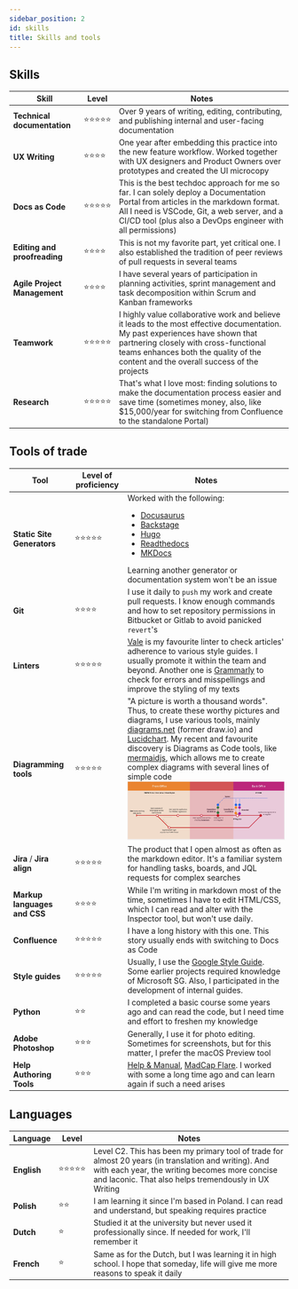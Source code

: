 ```yaml
---
sidebar_position: 2
id: skills
title: Skills and tools
---
```


## Skills

Skill|Level|Notes
---|---|---
**Technical documentation**|⭐⭐⭐⭐⭐|Over 9 years of writing, editing, contributing, and publishing internal and user-facing documentation
**UX Writing**|⭐⭐⭐⭐|One year after embedding this practice into the new feature workflow. Worked together with UX designers and Product Owners over prototypes and created the UI microcopy
**Docs as Code**|⭐⭐⭐⭐⭐|This is the best techdoc approach for me so far. I can solely deploy a Documentation Portal from articles in the markdown format. All I need is VSCode, Git, a web server, and a CI/CD tool (plus also a DevOps engineer with all permissions)
**Editing and proofreading**|⭐⭐⭐⭐| This is not my favorite part, yet critical one. I also established the tradition of peer reviews of pull requests in several teams
**Agile Project Management**|⭐⭐⭐⭐|I have several years of participation in planning activities, sprint management and task decomposition within Scrum and Kanban frameworks
**Teamwork**|⭐⭐⭐⭐⭐|I highly value collaborative work and believe it leads to the most effective documentation. My past experiences have shown that partnering closely with cross-functional teams enhances both the quality of the content and the overall success of the projects
**Research**|⭐⭐⭐⭐⭐|That's what I love most: finding solutions to make the documentation process easier and save time (sometimes money, also, like $15,000/year for switching from Confluence to the standalone Portal)

## Tools of trade

Tool|Level of proficiency|Notes
---|---|---
**Static Site Generators**|⭐⭐⭐⭐⭐|Worked with the following: <ul><li>[Docusaurus](https://docusaurus.io/)</li><li>[Backstage](https://backstage.io/)</li><li>[Hugo](https://gohugo.io/)</li><li>[Readthedocs](https://about.readthedocs.com/)</li><li>[MKDocs](https://www.mkdocs.org/)</li></ul> Learning another generator or documentation system won't be an issue
**Git**|⭐⭐⭐⭐|I use it daily to `push` my work and create pull requests. I know enough commands and how to set repository permissions in Bitbucket or Gitlab to avoid panicked `revert`'s
**Linters**|⭐⭐⭐⭐⭐|[Vale](https://vale.sh/) is my favourite linter to check articles' adherence to various style guides. I usually promote it within the team and beyond. Another one is [Grammarly](https://app.grammarly.com/) to check for errors and misspellings and improve the styling of my texts
**Diagramming tools**|⭐⭐⭐⭐⭐|"A picture is worth a thousand words". Thus, to create these worthy pictures and diagrams, I use various tools, mainly [diagrams.net](https://draw.io/) (former draw.io) and [Lucidchart](https://lucid.app/documents). My recent and favourite discovery is Diagrams as Code tools, like [mermaidjs](https://mermaid.js.org/), which allows me to create complex diagrams with several lines of simple code![flow diagram](/img/ipr-flow-2.jpg)
**Jira** / **Jira align**|⭐⭐⭐⭐⭐|The product that I open almost as often as the markdown editor. It's a familiar system for handling tasks, boards, and JQL requests for complex searches
**Markup languages and CSS**|⭐⭐⭐⭐|While I'm writing in markdown most of the time, sometimes I have to edit HTML/CSS, which I can read and alter with the Inspector tool, but won't use daily.
**Confluence**|⭐⭐⭐⭐⭐|I have a long history with this one. This story usually ends with switching to Docs as Code
**Style guides**|⭐⭐⭐⭐⭐|Usually, I use the [Google Style Guide](https://developers.google.com/style). Some earlier projects required knowledge of Microsoft SG. Also, I participated in the development of internal guides.
**Python**|⭐⭐| I completed a basic course some years ago and can read the code, but I need time and effort to freshen my knowledge
**Adobe Photoshop**|⭐⭐⭐|Generally, I use it for photo editing. Sometimes for screenshots, but for this matter, I prefer the macOS Preview tool
**Help Authoring Tools**|⭐⭐⭐|[Help & Manual](https://www.helpandmanual.com/), [MadCap Flare](https://www.madcapsoftware.com/products/flare/). I worked with some a long time ago and can learn again if such a need arises

## Languages

Language|Level|Notes
---|---|---
**English**|⭐⭐⭐⭐⭐|Level C2. This has been my primary tool of trade for almost 20 years (in translation and writing). And with each year, the writing becomes more concise and laconic. That also helps tremendously in UX Writing
**Polish**|⭐⭐| I am learning it since I'm based in Poland. I can read and understand, but speaking requires practice
**Dutch**|⭐|Studied it at the university but never used it professionally since. If needed for work, I'll remember it
**French**|⭐|Same as for the Dutch, but I was learning it in high school. I hope that someday, life will give me more reasons to speak it daily
